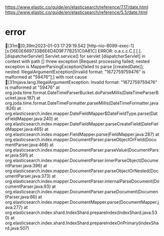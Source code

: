 https://www.elastic.co/guide/en/elasticsearch/reference/7.17/date.html
https://www.elastic.co/guide/en/elasticsearch/reference/5.5/date.html


# error
[31m[0;39m2023-01-03 17:29:19.542 [http-nio-8099-exec-1] [s:D6E0E669733B6E6D4D9F77B251C0A81C] ERROR: o.a.c.c.C.[.[.[.[dispatcherServlet]      Servlet.service() for servlet [dispatcherServlet] in context with path [] threw exception [Request processing failed; nested exception is MapperParsingException[failed to parse [createdDate]]; nested: IllegalArgumentException[Invalid format: "1672759759476" is malformed at "59476"];] with root cause
[31mjava.lang.IllegalArgumentException: Invalid format: "1672759759476" is malformed at "59476"
	at org.joda.time.format.DateTimeParserBucket.doParseMillis(DateTimeParserBucket.java:187)
	at org.joda.time.format.DateTimeFormatter.parseMillis(DateTimeFormatter.java:826)
	at org.elasticsearch.index.mapper.DateFieldMapper$DateFieldType.parse(DateFieldMapper.java:240)
	at org.elasticsearch.index.mapper.DateFieldMapper.parseCreateField(DateFieldMapper.java:465)
	at org.elasticsearch.index.mapper.FieldMapper.parse(FieldMapper.java:287)
	at org.elasticsearch.index.mapper.DocumentParser.parseObjectOrField(DocumentParser.java:468)
	at org.elasticsearch.index.mapper.DocumentParser.parseValue(DocumentParser.java:591)
	at org.elasticsearch.index.mapper.DocumentParser.innerParseObject(DocumentParser.java:396)
	at org.elasticsearch.index.mapper.DocumentParser.parseObjectOrNested(DocumentParser.java:373)
	at org.elasticsearch.index.mapper.DocumentParser.internalParseDocument(DocumentParser.java:93)
	at org.elasticsearch.index.mapper.DocumentParser.parseDocument(DocumentParser.java:66)
	at org.elasticsearch.index.mapper.DocumentMapper.parse(DocumentMapper.java:277)
	at org.elasticsearch.index.shard.IndexShard.prepareIndex(IndexShard.java:530)
	at org.elasticsearch.index.shard.IndexShard.prepareIndexOnPrimary(IndexShard.java:507)

